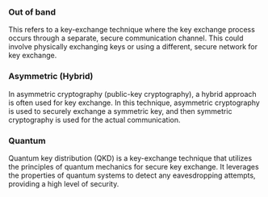 ### Out of band
This refers to a key-exchange technique where the key exchange process occurs through a separate, secure communication channel. This could involve physically exchanging keys or using a different, secure network for key exchange.

### Asymmetric (Hybrid)
In asymmetric cryptography (public-key cryptography), a hybrid approach is often used for key exchange. In this technique, asymmetric cryptography is used to securely exchange a symmetric key, and then symmetric cryptography is used for the actual communication.

### Quantum
Quantum key distribution (QKD) is a key-exchange technique that utilizes the principles of quantum mechanics for secure key exchange. It leverages the properties of quantum systems to detect any eavesdropping attempts, providing a high level of security.
